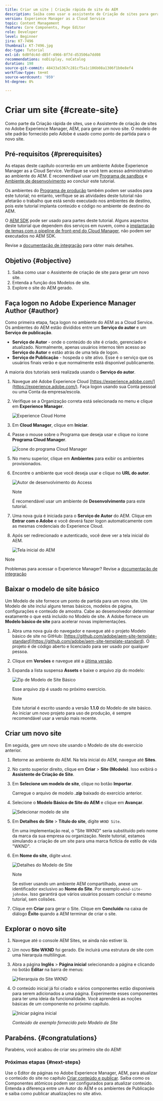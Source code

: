 ```yaml
---
title: Criar um site | Criação rápida de site do AEM
description: Saiba como usar o assistente de Criação de sites para gerar um novo site. O modelo de site padrão fornecido pelo Adobe é um ponto de partida para o novo site.
version: Experience Manager as a Cloud Service
topic: Content Management
feature: Core Components, Page Editor
role: Developer
level: Beginner
jira: KT-7496
thumbnail: KT-7496.jpg
doc-type: Tutorial
exl-id: 6d0fdc4d-d85f-4966-8f7d-d53506a7dd08
recommendations: noDisplay, noCatalog
duration: 198
source-git-commit: 48433a5367c281cf5a1c106b08a1306f1b0e8ef4
workflow-type: tm+mt
source-wordcount: '959'
ht-degree: 0%

---
```


# Criar um site {#create-site}

Como parte da Criação rápida de sites, use o Assistente de criação de sites no Adobe Experience Manager, AEM, para gerar um novo site. O modelo de site padrão fornecido pelo Adobe é usado como ponto de partida para o novo site.

## Pré-requisitos {#prerequisites}

As etapas deste capítulo ocorrerão em um ambiente Adobe Experience Manager as a Cloud Service. Verifique se você tem acesso administrativo ao ambiente do AEM. É recomendável usar um [Programa de sandbox](https://experienceleague.adobe.com/docs/experience-manager-cloud-service/onboarding/getting-access/sandbox-programs/introduction-sandbox-programs.html?lang=pt-BR) e [Ambiente de desenvolvimento](https://experienceleague.adobe.com/docs/experience-manager-cloud-service/implementing/using-cloud-manager/manage-environments.html?lang=pt-BR) ao concluir este tutorial.

Os ambientes do [Programa de produção](https://experienceleague.adobe.com/docs/experience-manager-cloud-service/content/implementing/using-cloud-manager/programs/introduction-production-programs.html?lang=pt-BR) também podem ser usados para este tutorial; no entanto, verifique se as atividades deste tutorial não afetarão o trabalho que está sendo executado nos ambientes de destino, pois este tutorial implanta conteúdo e código no ambiente de destino do AEM.

O [AEM SDK](https://experienceleague.adobe.com/docs/experience-manager-learn/cloud-service/local-development-environment-set-up/aem-runtime.html?lang=pt-BR) pode ser usado para partes deste tutorial. Alguns aspectos deste tutorial que dependem dos serviços em nuvem, como a [implantação de temas com o pipeline de front-end do Cloud Manager](https://experienceleague.adobe.com/docs/experience-manager-learn/getting-started-wknd-tutorial-develop/site-template/theming.html?lang=pt-BR), não podem ser executados no AEM SDK.

Revise a [documentação de integração](https://experienceleague.adobe.com/docs/experience-manager-cloud-service/onboarding/home.html?lang=pt-BR) para obter mais detalhes.

## Objetivo {#objective}

1. Saiba como usar o Assistente de criação de site para gerar um novo site.
1. Entenda a função dos Modelos de site.
1. Explore o site do AEM gerado.

## Faça logon no Adobe Experience Manager Author {#author}

Como primeira etapa, faça logon no ambiente do AEM as a Cloud Service. Os ambientes do AEM estão divididos entre um **Serviço do autor** e um **Serviço de publicação**.

* **Serviço de Autor** - onde o conteúdo do site é criado, gerenciado e atualizado. Normalmente, apenas usuários internos têm acesso ao **Serviço do Autor** e estão atrás de uma tela de logon.
* **Serviço de Publicação** - hospeda o site ativo. Esse é o serviço que os usuários finais verão e que normalmente está disponível publicamente.

A maioria dos tutoriais será realizada usando o **Serviço do autor**.

1. Navegue até Adobe Experience Cloud [https://experience.adobe.com/](https://experience.adobe.com/). Faça logon usando sua Conta pessoal ou uma Conta da empresa/escola.
1. Verifique se a Organização correta está selecionada no menu e clique em **Experience Manager**.

   ![Experience Cloud Home](assets/create-site/experience-cloud-home-screen.png)

1. Em **Cloud Manager**, clique em **Iniciar**.
1. Passe o mouse sobre o Programa que deseja usar e clique no ícone **Programa Cloud Manager**.

   ![Ícone do programa Cloud Manager](assets/create-site/cloud-manager-program-icon.png)

1. No menu superior, clique em **Ambientes** para exibir os ambientes provisionados.

1. Encontre o ambiente que você deseja usar e clique no **URL do autor**.

   ![Autor de desenvolvimento do Access](assets/create-site/access-dev-environment.png)

   >[!NOTE]
   >
   >É recomendável usar um ambiente de **Desenvolvimento** para este tutorial.

1. Uma nova guia é iniciada para o **Serviço de Autor** do AEM. Clique em **Entrar com o Adobe** e você deverá fazer logon automaticamente com as mesmas credenciais do Experience Cloud.

1. Após ser redirecionado e autenticado, você deve ver a tela inicial do AEM.

   ![Tela inicial do AEM](assets/create-site/aem-start-screen.png)

>[!NOTE]
>
> Problemas para acessar o Experience Manager? Revise a [documentação de integração](https://experienceleague.adobe.com/docs/experience-manager-cloud-service/onboarding/home.html?lang=pt-BR)

## Baixar o modelo de site básico

Um Modelo de site fornece um ponto de partida para um novo site. Um Modelo de site inclui alguns temas básicos, modelos de página, configurações e conteúdo de amostra. Cabe ao desenvolvedor determinar exatamente o que está incluído no Modelo de site. A Adobe fornece um **Modelo básico de site** para acelerar novas implementações.

1. Abra uma nova guia do navegador e navegue até o projeto Modelo básico de site no GitHub: [https://github.com/adobe/aem-site-template-standard](https://github.com/adobe/aem-site-template-standard). O projeto é de código aberto e licenciado para ser usado por qualquer pessoa.
1. Clique em **Versões** e navegue até a [última versão](https://github.com/adobe/aem-site-template-standard/releases/latest).
1. Expanda a lista suspensa **Assets** e baixe o arquivo zip do modelo:

   ![Zip de Modelo de Site Básico](assets/create-site/template-basic-zip-file.png)

   Esse arquivo zip é usado no próximo exercício.

   >[!NOTE]
   >
   > Este tutorial é escrito usando a versão **1.1.0** do Modelo de site básico. Ao iniciar um novo projeto para uso de produção, é sempre recomendável usar a versão mais recente.

## Criar um novo site

Em seguida, gere um novo site usando o Modelo de site do exercício anterior.

1. Retorne ao ambiente do AEM. Na tela inicial do AEM, navegue até **Sites**.
1. No canto superior direito, clique em **Criar** > **Site (Modelo)**. Isso exibirá o **Assistente de Criação de Site**.
1. Em **Selecione um modelo de site**, clique no botão **Importar**.

   Carregue o arquivo de modelo **.zip** baixado do exercício anterior.

1. Selecione o **Modelo Básico de Site do AEM** e clique em **Avançar**.

   ![Selecionar modelo de site](assets/create-site/select-site-template.png)

1. Em **Detalhes do Site** > **Título do site**, digite `WKND Site`.

   Em uma implementação real, o &quot;Site WKND&quot; seria substituído pelo nome da marca da sua empresa ou organização. Neste tutorial, estamos simulando a criação de um site para uma marca fictícia de estilo de vida &quot;WKND&quot;.

1. Em **Nome do site**, digite `wknd`.

   ![Detalhes do Modelo de Site](assets/create-site/site-template-details.png)

   >[!NOTE]
   >
   > Se estiver usando um ambiente AEM compartilhado, anexe um identificador exclusivo ao **Nome do Site**. Por exemplo `wknd-site-johndoe`. Isso garantirá que vários usuários possam concluir o mesmo tutorial, sem colisões.

1. Clique em **Criar** para gerar o Site. Clique em **Concluído** na caixa de diálogo **Êxito** quando a AEM terminar de criar o site.

## Explorar o novo site

1. Navegue até o console AEM Sites, se ainda não estiver lá.
1. Um novo **Site WKND** foi gerado. Ele incluirá uma estrutura de site com uma hierarquia multilíngue.
1. Abra a página **Inglês** > **Página inicial** selecionando a página e clicando no botão **Editar** na barra de menus:

   ![Hierarquia do Site WKND](assets/create-site/wknd-site-starter-hierarchy.png)

1. O conteúdo inicial já foi criado e vários componentes estão disponíveis para serem adicionados a uma página. Experimente esses componentes para ter uma ideia da funcionalidade. Você aprenderá as noções básicas de um componente no próximo capítulo.

   ![Iniciar página inicial](assets/create-site/start-home-page.png)

   *Conteúdo de exemplo fornecido pelo Modelo de Site*

## Parabéns. {#congratulations}

Parabéns, você acabou de criar seu primeiro site do AEM!

### Próximas etapas {#next-steps}

Use o Editor de páginas no Adobe Experience Manager, AEM, para atualizar o conteúdo do site no capítulo [Criar conteúdo e publicar](author-content-publish.md). Saiba como os Componentes atômicos podem ser configurados para atualizar conteúdo. Entenda a diferença entre um Autor do AEM e os ambientes de Publicação e saiba como publicar atualizações no site ativo.
